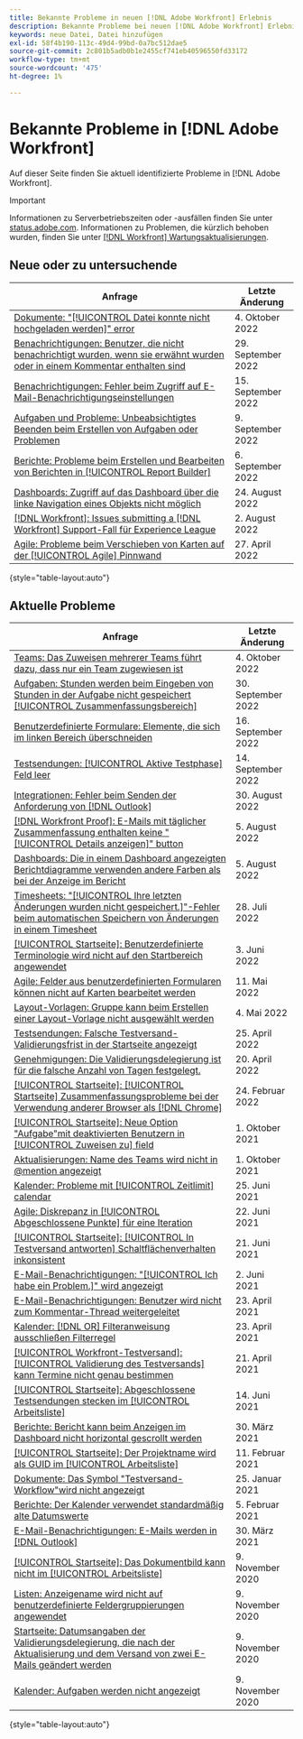 ```yaml
---
title: Bekannte Probleme in neuen [!DNL Adobe Workfront] Erlebnis
description: Bekannte Probleme bei neuen [!DNL Adobe Workfront] Erlebnis
keywords: neue Datei, Datei hinzufügen
exl-id: 58f4b190-113c-49d4-99bd-0a7bc512dae5
source-git-commit: 2c801b5adb0b1e2455cf741eb40596550fd33172
workflow-type: tm+mt
source-wordcount: '475'
ht-degree: 1%

---
```


# Bekannte Probleme in [!DNL Adobe Workfront]

Auf dieser Seite finden Sie aktuell identifizierte Probleme in [!DNL Adobe Workfront].

>[!IMPORTANT]
>
>Informationen zu Serverbetriebszeiten oder -ausfällen finden Sie unter [status.adobe.com](https://status.adobe.com). Informationen zu Problemen, die kürzlich behoben wurden, finden Sie unter [[!DNL Workfront] Wartungsaktualisierungen](../maintenance/current-updates.md).

## Neue oder zu untersuchende

| **Anfrage** | **Letzte Änderung** |
|---|---|
| [Dokumente: &quot;[!UICONTROL Datei konnte nicht hochgeladen werden]&quot; error](known-issues-workfront/wf-documents-failed-to-upload-file.md) | 4. Oktober 2022 |
| [Benachrichtigungen: Benutzer, die nicht benachrichtigt wurden, wenn sie erwähnt wurden oder in einem Kommentar enthalten sind](known-issues-workfront/wf-notif-users-not-receiving-email-or-inapp-notif.md) | 29. September 2022 |
| [Benachrichtigungen: Fehler beim Zugriff auf E-Mail-Benachrichtigungseinstellungen](known-issues-workfront/wf-notifications-preview-errors-with-options.md) | 15. September 2022 |
| [Aufgaben und Probleme: Unbeabsichtigtes Beenden beim Erstellen von Aufgaben oder Problemen](known-issues-workfront/wf-inadvertent-exit-creating-tasks-or-issues.md) | 9. September 2022 |
| [Berichte: Probleme beim Erstellen und Bearbeiten von Berichten in [!UICONTROL Report Builder]](known-issues-workfront/wf-reports-builder-degraded-performance.md) | 6. September 2022 |
| [Dashboards: Zugriff auf das Dashboard über die linke Navigation eines Objekts nicht möglich](known-issues-workfront/wf-dashboards-cannot-open-from-left-nav.md) | 24. August 2022 |
| [[!DNL Workfront]: Issues submitting a [!DNL Workfront] Support-Fall für Experience League](known-issues-workfront/wf-support-issues-submitting-support-case.md) | 2. August 2022 |
| [Agile: Probleme beim Verschieben von Karten auf der [!UICONTROL Agile] Pinnwand](known-issues-workfront/wf-agile-issues-moving-cards.md) | 27. April 2022 |

{style=&quot;table-layout:auto&quot;}

## Aktuelle Probleme

| **Anfrage** | **Letzte Änderung** |
| -------------------------------------------------------------------------------------------------- | ----------------- |
| [Teams: Das Zuweisen mehrerer Teams führt dazu, dass nur ein Team zugewiesen ist](known-issues-workfront/wf-teams-multiple-team-assignments.md) | 4. Oktober 2022 |
| [Aufgaben: Stunden werden beim Eingeben von Stunden in der Aufgabe nicht gespeichert [!UICONTROL Zusammenfassungsbereich]](known-issues-workfront/wf-hours-do-not-save-when-scrolling-summary-panel.md) | 30. September 2022 |
| [Benutzerdefinierte Formulare: Elemente, die sich im linken Bereich überschneiden](known-issues-workfront/wf-custom-forms-message-causes-element-overlap.md) | 16. September 2022 |
| [Testsendungen: [!UICONTROL Aktive Testphase] Feld leer](known-issues-workfront/wf-documents-stages-do-not-populate-on-proof.md) | 14. September 2022 |
| [Integrationen: Fehler beim Senden der Anforderung von [!DNL Outlook] ](known-issues-workfront/wf-integrations-error-when-creating-request-from-outlook.md) | 30. August 2022 |
| [[!DNL Workfront Proof]: E-Mails mit täglicher Zusammenfassung enthalten keine &quot;[!UICONTROL Details anzeigen]&quot; button](known-issues-workfront-proof/proof-daily-summary-email-no-view-details-button.md) | 5. August 2022 |
| [Dashboards: Die in einem Dashboard angezeigten Berichtdiagramme verwenden andere Farben als bei der Anzeige im Bericht](known-issues-workfront/wf-dashboard-reports-wrong-color.md) | 5. August 2022 |
| [Timesheets: &quot;[!UICONTROL Ihre letzten Änderungen wurden nicht gespeichert.]&quot;-Fehler beim automatischen Speichern von Änderungen in einem Timesheet](known-issues-workfront/wf-timesheets-recent-changes-not-saved-error.md) | 28. Juli 2022 |
| [[!UICONTROL Startseite]: Benutzerdefinierte Terminologie wird nicht auf den Startbereich angewendet](known-issues-workfront/wf-home-custom-term-not-applied-to-home.md) | 3. Juni 2022 |
| [Agile: Felder aus benutzerdefinierten Formularen können nicht auf Karten bearbeitet werden](known-issues-workfront/wf-agile-cannot-edit-fields-custom-cards.md) | 11. Mai 2022 |
| [Layout-Vorlagen: Gruppe kann beim Erstellen einer Layout-Vorlage nicht ausgewählt werden](known-issues-workfront/wf-layout-templ-cannot-select-group.md) | 4. Mai 2022 |
| [Testsendungen: Falsche Testversand-Validierungsfrist in der Startseite angezeigt](known-issues-workfront-proof/inaccurate-proof-approval-deadline-displayed.md) | 25. April 2022 |
| [Genehmigungen: Die Validierungsdelegierung ist für die falsche Anzahl von Tagen festgelegt.](known-issues-workfront/wf-approval-delegation-incorrect-number-of-days.md) | 20. April 2022 |
| [[!UICONTROL Startseite]: [!UICONTROL Startseite] Zusammenfassungsprobleme bei der Verwendung anderer Browser als [!DNL Chrome]](known-issues-workfront/wf-home-summary-issues-when-not-using-chrome.md) | 24. Februar 2022 |
| [[!UICONTROL Startseite]: Neue Option &quot;Aufgabe&quot;mit deaktivierten Benutzern in [!UICONTROL Zuweisen zu] field](known-issues-workfront/wf-home-new-task-option-showing-deactivated-users.md) | 1. Oktober 2021 |
| [Aktualisierungen: Name des Teams wird nicht in @mention angezeigt](known-issues-workfront/wf-updates-team-name-not-in-mention.md) | 1. Oktober 2021 |
| [Kalender: Probleme mit [!UICONTROL Zeitlimit] calendar](known-issues-workfront/wf-calendars-issue-time-off.md) | 25. Juni 2021 |
| [Agile: Diskrepanz in [!UICONTROL Abgeschlossene Punkte] für eine Iteration](known-issues-workfront/wf-agile-discrepancy-in-completed-points.md) | 22. Juni 2021 |
| [[!UICONTROL Startseite]: [!UICONTROL In Testversand antworten] Schaltflächenverhalten inkonsistent](known-issues-workfront-proof/reply-in-proof-button-behavior-is-inconsistent.md) | 21. Juni 2021 |
| [E-Mail-Benachrichtigungen: &quot;[!UICONTROL Ich habe ein Problem.]&quot; wird angezeigt](known-issues-workfront/wf-email-notif-im-assigned-to-issue-displaying.md) | 2. Juni 2021 |
| [E-Mail-Benachrichtigungen: Benutzer wird nicht zum Kommentar-Thread weitergeleitet](known-issues-workfront/wf-email-notif-user-not-directed-to-thread.md) | 23. April 2021 |
| [Kalender: [!DNL OR] Filteranweisung ausschließen Filterregel](known-issues-workfront/wf-calendars-or-filter-statement.md) | 23. April 2021 |
| [[!UICONTROL Workfront-Testversand]: [!UICONTROL Validierung des Testversands] kann Termine nicht genau bestimmen](known-issues-workfront-proof/proof-approval-report-cant-accurately-determine-deadlines.md) | 21. April 2021 |
| [[!UICONTROL Startseite]: Abgeschlossene Testsendungen stecken im [!UICONTROL Arbeitsliste]](known-issues-workfront-proof/completed-proofs-stuck-in-the-work-list.md) | 14. Juni 2021 |
| [Berichte: Bericht kann beim Anzeigen im Dashboard nicht horizontal gescrollt werden](known-issues-workfront/wf-reports-cannot-scroll-horizontally.md) | 30. März 2021 |
| [[!UICONTROL Startseite]: Der Projektname wird als GUID im [!UICONTROL Arbeitsliste]](known-issues-workfront/wf-home-project-name-shows-as-guid.md) | 11. Februar 2021 |
| [Dokumente: Das Symbol &quot;Testversand-Workflow&quot;wird nicht angezeigt](known-issues-workfront-proof/proof-workflow-icon-is-not-displaying.md) | 25. Januar 2021 |
| [Berichte: Der Kalender verwendet standardmäßig alte Datumswerte](known-issues-workfront/wf-reports-caledar-defaults-to-old-dates.md) | 5. Februar 2021 |
| [E-Mail-Benachrichtigungen: E-Mails werden in [!DNL Outlook]](known-issues-workfront/wf-email-notif-not-formatting-in-outlook.md) | 30. März 2021 |
| [[!UICONTROL Startseite]: Das Dokumentbild kann nicht im [!UICONTROL Arbeitsliste]](known-issues-workfront/wf-home-unable-to-view-document-image.md) | 9. November 2020 |
| [Listen: Anzeigename wird nicht auf benutzerdefinierte Feldergruppierungen angewendet](known-issues-workfront/wf-lists-display-name-not-applied-to-grouping.md) | 9. November 2020 |
| [Startseite: Datumsangaben der Validierungsdelegierung, die nach der Aktualisierung und dem Versand von zwei E-Mails geändert werden](known-issues-workfront/wf-home-approval-delegation-dates-changing.md) | 9. November 2020 |
| [Kalender: Aufgaben werden nicht angezeigt](known-issues-workfront/wf-calendar-tasks-not-displaying.md) | 9. November 2020 |

{style=&quot;table-layout:auto&quot;}


<!--


-->
